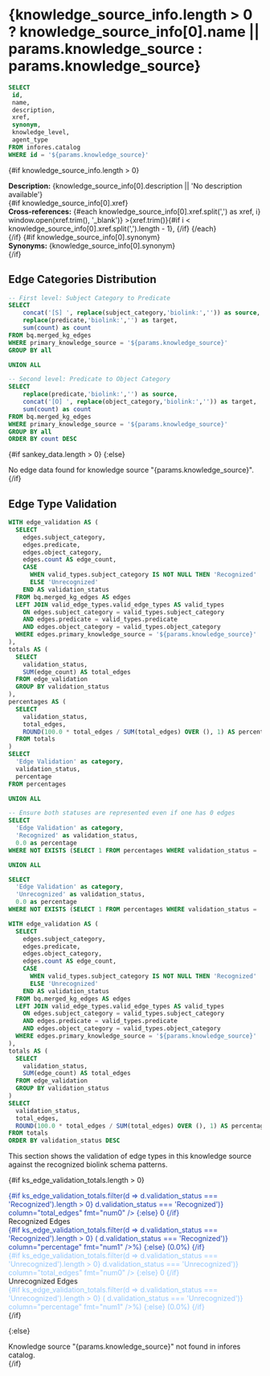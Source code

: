 # {knowledge_source_info.length > 0 ? knowledge_source_info[0].name || params.knowledge_source : params.knowledge_source}

```sql knowledge_source_info
SELECT 
 id,
 name,
 description,
 xref, 
 synonym,
 knowledge_level,
 agent_type
FROM infores.catalog
WHERE id = '${params.knowledge_source}'
```


{#if knowledge_source_info.length > 0}

<div class="max-w-3xl mx-auto text-sm leading-snug text-gray-700 mb-4">
  <strong>Description:</strong> {knowledge_source_info[0].description || 'No description available'}
</div>
{#if knowledge_source_info[0].xref}
<div class="max-w-3xl mx-auto text-sm leading-snug text-gray-700 mb-4">
  <strong>Cross-references:</strong> 
  {#each knowledge_source_info[0].xref.split(',') as xref, i}
    <!-- Using span with window.open() instead of <a> tag to bypass Evidence router and force external links -->
    <span 
      class="underline text-blue-600 cursor-pointer" 
      on:click={() => window.open(xref.trim(), '_blank')}
    >{xref.trim()}</span>{#if i < knowledge_source_info[0].xref.split(',').length - 1}, {/if}
  {/each}
</div>
{/if}
{#if knowledge_source_info[0].synonym}
<div class="max-w-3xl mx-auto text-sm leading-snug text-gray-700 mb-4">
  <strong>Synonyms:</strong> {knowledge_source_info[0].synonym}
</div>
{/if}

## Edge Categories Distribution

```sql sankey_data
-- First level: Subject Category to Predicate
SELECT 
    concat('[S] ', replace(subject_category,'biolink:','')) as source,
    replace(predicate,'biolink:','') as target,
    sum(count) as count
FROM bq.merged_kg_edges
WHERE primary_knowledge_source = '${params.knowledge_source}'
GROUP BY all

UNION ALL

-- Second level: Predicate to Object Category
SELECT 
    replace(predicate,'biolink:','') as source,
    concat('[O] ', replace(object_category,'biolink:','')) as target,
    sum(count) as count
FROM bq.merged_kg_edges
WHERE primary_knowledge_source = '${params.knowledge_source}'
GROUP BY all
ORDER BY count DESC
```

{#if sankey_data.length > 0}
<SankeyDiagram data={sankey_data} 
  sourceCol='source'
  targetCol='target'
  valueCol='count'
  linkLabels='full'
  linkColor='gradient'
  title='Knowledge Source Edge Flow'
  subtitle='Flow from Subject Categories through Predicates to Object Categories'
  chartAreaHeight={800}
/>
{:else}
<div class="text-center text-lg text-gray-500 mt-10">
  No edge data found for knowledge source "{params.knowledge_source}".
</div>
{/if}

## Edge Type Validation

```sql ks_edge_validation
WITH edge_validation AS (
  SELECT 
    edges.subject_category,
    edges.predicate,
    edges.object_category,
    edges.count AS edge_count,
    CASE 
      WHEN valid_types.subject_category IS NOT NULL THEN 'Recognized'
      ELSE 'Unrecognized'
    END AS validation_status
  FROM bq.merged_kg_edges AS edges
  LEFT JOIN valid_edge_types.valid_edge_types AS valid_types
    ON edges.subject_category = valid_types.subject_category
    AND edges.predicate = valid_types.predicate  
    AND edges.object_category = valid_types.object_category
  WHERE edges.primary_knowledge_source = '${params.knowledge_source}'
),
totals AS (
  SELECT 
    validation_status,
    SUM(edge_count) AS total_edges
  FROM edge_validation
  GROUP BY validation_status
),
percentages AS (
  SELECT 
    validation_status,
    total_edges,
    ROUND(100.0 * total_edges / SUM(total_edges) OVER (), 1) AS percentage
  FROM totals
)
SELECT 
  'Edge Validation' as category,
  validation_status,
  percentage
FROM percentages

UNION ALL

-- Ensure both statuses are represented even if one has 0 edges
SELECT 
  'Edge Validation' as category,
  'Recognized' as validation_status,
  0.0 as percentage
WHERE NOT EXISTS (SELECT 1 FROM percentages WHERE validation_status = 'Recognized')

UNION ALL

SELECT 
  'Edge Validation' as category,
  'Unrecognized' as validation_status,
  0.0 as percentage
WHERE NOT EXISTS (SELECT 1 FROM percentages WHERE validation_status = 'Unrecognized')
```

```sql ks_edge_validation_totals
WITH edge_validation AS (
  SELECT 
    edges.subject_category,
    edges.predicate,
    edges.object_category,
    edges.count AS edge_count,
    CASE 
      WHEN valid_types.subject_category IS NOT NULL THEN 'Recognized'
      ELSE 'Unrecognized'
    END AS validation_status
  FROM bq.merged_kg_edges AS edges
  LEFT JOIN valid_edge_types.valid_edge_types AS valid_types
    ON edges.subject_category = valid_types.subject_category
    AND edges.predicate = valid_types.predicate  
    AND edges.object_category = valid_types.object_category
  WHERE edges.primary_knowledge_source = '${params.knowledge_source}'
),
totals AS (
  SELECT 
    validation_status,
    SUM(edge_count) AS total_edges
  FROM edge_validation
  GROUP BY validation_status
)
SELECT 
  validation_status,
  total_edges,
  ROUND(100.0 * total_edges / SUM(total_edges) OVER (), 1) AS percentage
FROM totals
ORDER BY validation_status DESC
```

<div class="text-left text-md max-w-3xl mx-auto mb-6">
  This section shows the validation of edge types in this knowledge source against the recognized biolink schema patterns.
</div>

{#if ks_edge_validation_totals.length > 0}
<Grid col=2 class="max-w-4xl mx-auto mb-6">
  <div class="text-center text-lg">
    <span class="font-semibold text-4xl" style="color: #1e40af;">
      {#if ks_edge_validation_totals.filter(d => d.validation_status === 'Recognized').length > 0}
        <Value data={ks_edge_validation_totals.filter(d => d.validation_status === 'Recognized')} column="total_edges" fmt="num0" />
      {:else}
        0
      {/if}
    </span><br/>
    <span class="text-xl">Recognized Edges</span><br/>
    <span class="text-lg" style="color: #1e40af;">
      {#if ks_edge_validation_totals.filter(d => d.validation_status === 'Recognized').length > 0}
        (<Value data={ks_edge_validation_totals.filter(d => d.validation_status === 'Recognized')} column="percentage" fmt="num1" />%)
      {:else}
        (0.0%)
      {/if}
    </span>
  </div>
  <div class="text-center text-lg">
    <span class="font-semibold text-4xl" style="color: #93c5fd;">
      {#if ks_edge_validation_totals.filter(d => d.validation_status === 'Unrecognized').length > 0}
        <Value data={ks_edge_validation_totals.filter(d => d.validation_status === 'Unrecognized')} column="total_edges" fmt="num0" />
      {:else}
        0
      {/if}
    </span><br/>
    <span class="text-xl">Unrecognized Edges</span><br/>
    <span class="text-lg" style="color: #93c5fd;">
      {#if ks_edge_validation_totals.filter(d => d.validation_status === 'Unrecognized').length > 0}
        (<Value data={ks_edge_validation_totals.filter(d => d.validation_status === 'Unrecognized')} column="percentage" fmt="num1" />%)
      {:else}
        (0.0%)
      {/if}
    </span>
  </div>
</Grid>
{/if}


{:else}
<div class="text-center text-lg text-red-500 mt-10">
  Knowledge source "{params.knowledge_source}" not found in infores catalog.
</div>
{/if}

